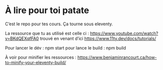 # À lire pour toi patate

C’est le repo pour tes cours. Ça tourne sous eleventy.

La ressource que tu as utilisé est celle ci : https://www.youtube.com/watch?v=BKdQEXqfFA0 trouvé en venant d’ici https://www.11ty.dev/docs/tutorials/

Pour lancer le dév : npm start
pour lance le build : npm build


À voir pour minifier les ressources : https://www.benjaminrancourt.ca/how-to-minify-your-eleventy-build/